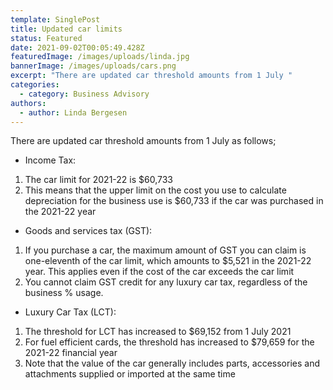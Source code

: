 ```yaml
---
template: SinglePost
title: Updated car limits
status: Featured
date: 2021-09-02T00:05:49.428Z
featuredImage: /images/uploads/linda.jpg
bannerImage: /images/uploads/cars.png
excerpt: "There are updated car threshold amounts from 1 July "
categories:
  - category: Business Advisory
authors:
  - author: Linda Bergesen
---
```

There are updated car threshold amounts from 1 July as follows;

* Income Tax:

1. The car limit for 2021-22 is $60,733
2. This means that the upper limit on the cost you use to calculate depreciation for the business use is $60,733 if the car was purchased in the 2021-22 year

* Goods and services tax (GST):

1. If you purchase a car, the maximum amount of GST you can claim is one-eleventh of the car limit, which amounts to $5,521 in the 2021-22 year. This applies even if the cost of the car exceeds the car limit
2. You cannot claim GST credit for any luxury car tax, regardless of the business % usage. 

* Luxury Car Tax (LCT):

1. The threshold for LCT has increased to $69,152 from 1 July 2021
2. For fuel efficient cards, the threshold has increased to $79,659 for the 2021-22 financial year
3. Note that the value of the car generally includes parts, accessories and attachments supplied or imported at the same time